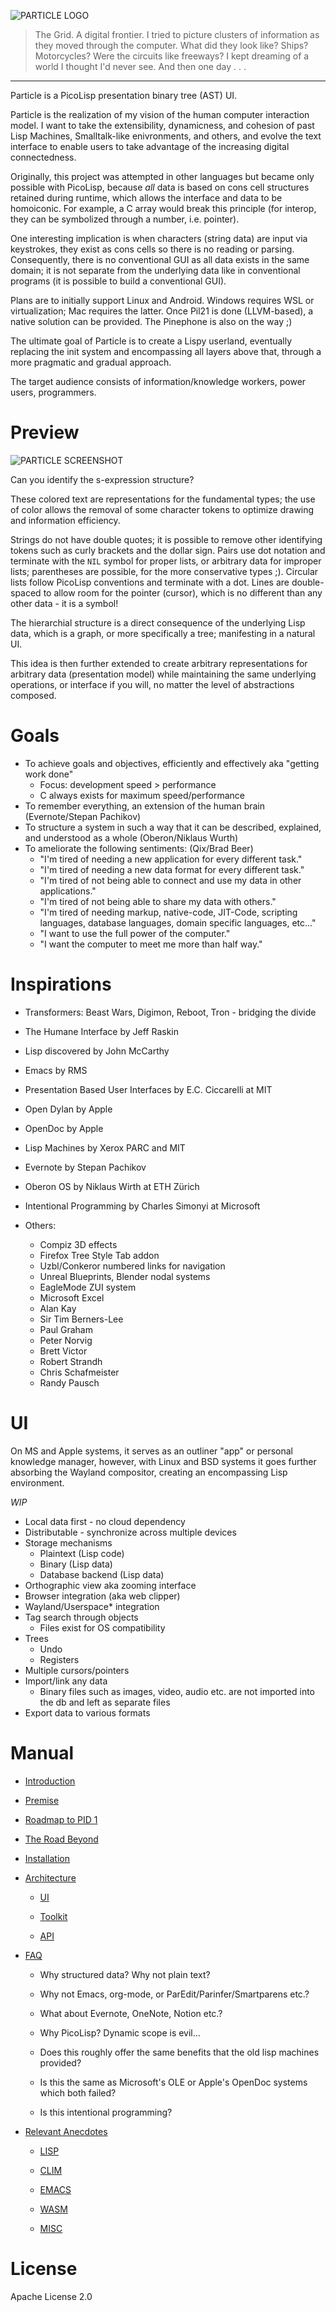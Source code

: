 ![PARTICLE LOGO](https://github.com/Seteeri/Particle/blob/master/art/particle.png)

> The Grid. A digital frontier. I tried to picture clusters of
information as they moved through the computer. What did they look like?
 Ships? Motorcycles? Were the circuits like freeways? I kept dreaming of
  a world I thought I'd never see. And then one day . . .

---

Particle is a PicoLisp presentation binary tree (AST) UI.

Particle is the realization of my vision of the human computer interaction model. I want to take the extensibility, dynamicness, and cohesion of past Lisp Machines, Smalltalk-like enivronments, and others, and evolve the text interface to enable users to take advantage of the increasing digital connectedness.

Originally, this project was attempted in other languages but became only possible with PicoLisp, because *all* data is based on cons cell structures retained during runtime, which allows the interface and data to be homoiconic. For example, a C array would break this principle (for interop, they can be symbolized through a number, i.e. pointer).

One interesting implication is when characters (string data) are input via keystrokes, they exist as cons cells so there is no reading or parsing. Consequently, there is no conventional GUI as all data exists in the same domain; it is not separate from the underlying data like in conventional programs (it is possible to build a conventional GUI).

Plans are to initially support Linux and Android. Windows requires WSL or virtualization; Mac requires the latter. Once Pil21 is done (LLVM-based), a native solution can be provided. The Pinephone is also on the way ;)

The ultimate goal of Particle is to create a Lispy userland, eventually replacing the init system and encompassing all layers above that, through a more pragmatic and gradual approach.

The target audience consists of information/knowledge workers, power users, programmers.

# Preview

![PARTICLE SCREENSHOT](https://github.com/Seteeri/Particle/blob/master/art/screenshot.png)

Can you identify the s-expression structure?

These colored text are representations for the fundamental types; the use of color allows the removal of some character tokens to optimize drawing and information efficiency.

Strings do not have double quotes; it is possible to remove other identifying tokens such as curly brackets and the dollar sign. Pairs use dot notation and terminate with the `NIL` symbol for proper lists, or arbitrary data for improper lists; parentheses are possible, for the more conservative types ;). Circular lists follow PicoLisp conventions and terminate with a dot. Lines are double-spaced to allow room for the pointer (cursor), which is no different than any other data - it is a symbol!

The hierarchial structure is a direct consequence of the underlying Lisp data, which is a graph, or more specifically a tree; manifesting in a natural UI. 

This idea is then further extended to create arbitrary representations for arbitrary data (presentation model) while maintaining the same underlying operations, or interface if you will, no matter the level of abstractions composed.

# Goals

* To achieve goals and objectives, efficiently and effectively aka "getting work done"
  * Focus: development speed > performance
  * C always exists for maximum speed/performance
* To remember everything, an extension of the human brain (Evernote/Stepan Pachikov)
* To structure a system in such a way that it can be described, explained, and understood as a whole (Oberon/Niklaus Wurth)
* To ameliorate the following sentiments: (Qix/Brad Beer)
  * "I'm tired of needing a new application for every different task."
  * "I'm tired of needing a new data format for every different task."
  * "I'm tired of not being able to connect and use my data in other applications."
  * "I'm tired of not being able to share my data with others."
  * "I'm tired of needing markup, native-code, JIT-Code, scripting languages, database languages, domain specific languages, etc..."
  * "I want to use the full power of the computer."
  * "I want the computer to meet me more than half way."

# Inspirations

* Transformers: Beast Wars, Digimon, Reboot, Tron - bridging the divide
* The Humane Interface by Jeff Raskin
* Lisp discovered by John McCarthy
* Emacs by RMS
* Presentation Based User Interfaces by E.C. Ciccarelli at MIT
* Open Dylan by Apple
* OpenDoc by Apple
* Lisp Machines by Xerox PARC and MIT
* Evernote by Stepan Pachikov
* Oberon OS by Niklaus Wirth at ETH Zürich
* Intentional Programming by Charles Simonyi at Microsoft
  
* Others:

  * Compiz 3D effects
  * Firefox Tree Style Tab addon
  * Uzbl/Conkeror numbered links for navigation
  * Unreal Blueprints, Blender nodal systems
  * EagleMode ZUI system
  * Microsoft Excel
  * Alan Kay
  * Sir Tim Berners-Lee
  * Paul Graham
  * Peter Norvig
  * Brett Victor
  * Robert Strandh
  * Chris Schafmeister
  * Randy Pausch

# UI

On MS and Apple systems, it serves as an outliner "app" or personal knowledge manager, however, with Linux and BSD systems it goes further absorbing the Wayland compositor, creating an encompassing Lisp environment.

*WIP*
* Local data first - no cloud dependency
* Distributable - synchronize across multiple devices
* Storage mechanisms
  * Plaintext (Lisp code)
  * Binary (Lisp data)
  * Database backend (Lisp data)
* Orthographic view aka zooming interface
* Browser integration (aka web clipper)
* Wayland/Userspace* integration
* Tag search through objects
  * Files exist for OS compatibility
* Trees
  * Undo
  * Registers
* Multiple cursors/pointers
* Import/link any data
  * Binary files such as images, video, audio etc. are not imported into the db and left as separate files
* Export data to various formats
  
# Manual

* [Introduction](https://github.com/Seteeri/Particle/tree/master/doc/INTRO.md)

* [Premise](https://github.com/Seteeri/Particle/tree/master/doc/PREMISE.md)

* [Roadmap to PID 1](https://github.com/Seteeri/Particle/tree/master/doc/INTRO.md)

* [The Road Beyond](https://github.com/Seteeri/Particle/tree/master/doc/INTRO.md)

* [Installation](https://github.com/Seteeri/Particle/tree/master/doc/INTRO.md)

* [Architecture](https://github.com/Seteeri/Particle/tree/master/doc/INTRO.md)

  * [UI](https://github.com/Seteeri/Particle/tree/master/doc/UI.md)

  * [Toolkit](https://github.com/Seteeri/Particle/tree/master/doc/TK.md)

  * [API](https://github.com/Seteeri/Particle/tree/master/doc/API.md)

* [FAQ](https://github.com/Seteeri/Particle/tree/master/doc/FAQ.md)

  * Why structured data? Why not plain text?

  * Why not Emacs, org-mode, or ParEdit/Parinfer/Smartparens etc.?

  * What about Evernote, OneNote, Notion etc.?

  * Why PicoLisp? Dynamic scope is evil...

  * Does this roughly offer the same benefits that the old lisp machines provided?

  * Is this the same as Microsoft's OLE or Apple's OpenDoc systems which both failed?

  * Is this intentional programming?

* [Relevant Anecdotes](https://github.com/Seteeri/Particle/tree/master/doc/INTRO.md)

  * [LISP](https://github.com/Seteeri/Particle/tree/master/doc/ANECDOTES-LISP.md)

  * [CLIM](https://github.com/Seteeri/Particle/tree/master/doc/ANECDOTES-CLIM.md)

  * [EMACS](https://github.com/Seteeri/Particle/tree/master/doc/ANECDOTES-EMACS.md)

  * [WASM](https://github.com/Seteeri/Particle/tree/master/doc/ANECDOTES-WASM.md)

  * [MISC](https://github.com/Seteeri/Particle/tree/master/doc/ANECDOTES-MISC.md)

# License

Apache License 2.0

